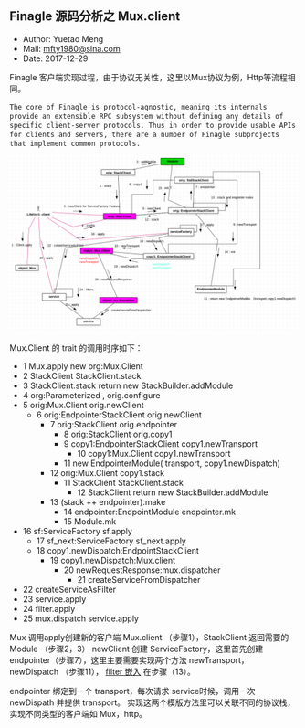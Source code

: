 ## Finagle 源码分析之 Mux.client


- Author: Yuetao Meng
- Mail: mfty1980@sina.com
- Date: 2017-12-29

Finagle 客户端实现过程，由于协议无关性，这里以Mux协议为例，Http等流程相同。

```
The core of Finagle is protocol-agnostic, meaning its internals provide an extensible RPC subsystem without defining any details of specific client-server protocols. Thus in order to provide usable APIs for clients and servers, there are a number of Finagle subprojects that implement common protocols.
```



![详细图](pic/mux.client.png)


Mux.Client 的 trait 的调用时序如下：

* 1 Mux.apply new org:Mux.Client
* 2 StackClient StackClient.stack
* 3 StackClient.stack return new StackBuilder.addModule
* 4 org:Parameterized , orig.configure
* 5 orig:Mux.Client orig.newClient
    * 6 orig:EndpointerStackClient orig.newClient
        * 7 orig:StackClient orig.endpointer
            * 8 orig:StackClient orig.copy1
            * 9 copy1:EndpointerStackClient copy1.newTransport
                *   10 copy1:Mux.Client copy1.newTransport
            * 11 new EndpointerModule( transport, copy1.newDispatch)
        * 12 orig:Mux.Client  copy1.stack
            * 11 StackClient StackClient.stack
                * 12 StackClient return new StackBuilder.addModule
        * 13 (stack ++ endpointer).make
            * 14 endpointer:EndpointModule  endpointer.mk
            * 15 Module.mk
* 16 sf:ServiceFactory  sf.apply
    * 17 sf_next:ServiceFactory sf_next.apply
    * 18 copy1.newDispatch:EndpointStackClient
        * 19 copy1.newDispatch:Mux.client
            * 20 newRequestResponse:mux.dispatcher
                * 21 createServiceFromDispatcher
* 22 createServiceAsFilter
* 23 service.apply
* 24 filter.apply
* 25 mux.dispatch service.apply


Mux 调用apply创建新的客户端 Mux.client （步骤1），StackClient 返回需要的 Module （步骤2，3）
newClient 创建 ServiceFactory，这里首先创建 endpointer（步骤7），这里主要需要实现两个方法
newTransport，newDispatch （步骤11）， [filter 嵌入](01-finagle-stack.md) 在步骤（13）。


endpointer 绑定到一个 transport，每次请求 service时候，调用一次 newDispath 并提供 transport。
实现这两个模版方法里可以关联不同的协议栈，实现不同类型的客户端如 Mux，http。
